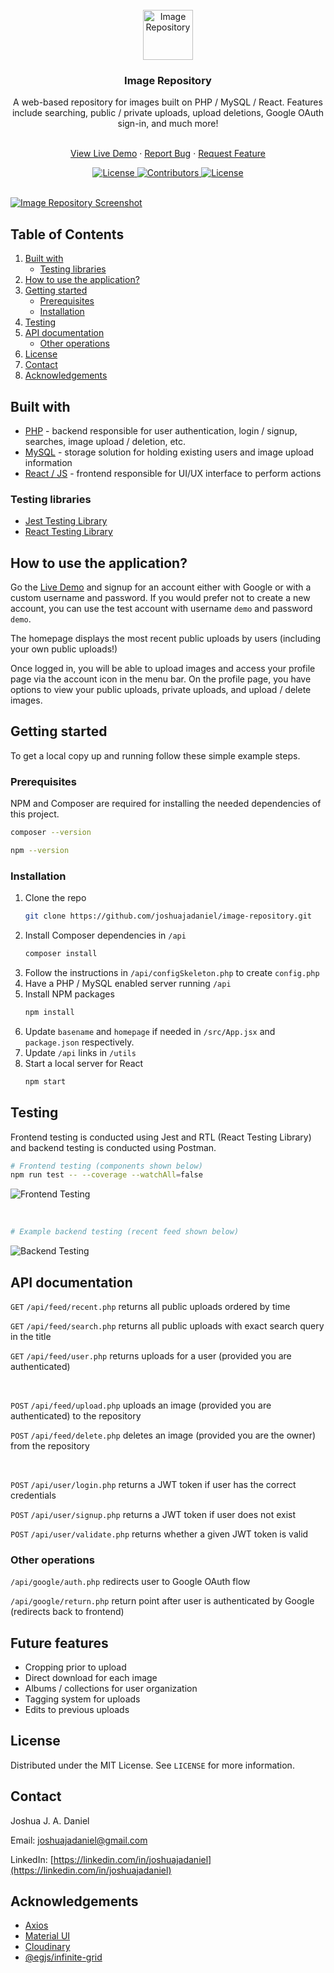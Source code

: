 <div align="center">
  <br />
  <a href="https://joshuajadaniel.com/image-repository/build">
    <img src="https://joshuajadaniel.com/image-repository/showcase/logo.png" alt="Image Repository" width="auto" height="80">
  </a>
  <h3>Image Repository</h3>
  A web-based repository for images built on PHP / MySQL / React. Features include searching, public / private uploads, upload deletions, Google OAuth sign-in, and much more!
  <br />
  <br />
  <p> 
    <a href="https://joshuajadaniel.com/image-repository/build">View Live Demo</a>
    ·
    <a href="https://github.com/joshuajadaniel/image-repository/issues/new">Report Bug</a>
    ·
    <a href="https://github.com/joshuajadaniel/image-repository/issues/new">Request Feature</a>
  </p>

  <a href="https://linkedin.com/in/joshuajadaniel">
    <img alt="License" src="https://img.shields.io/badge/-LinkedIn-gray.svg?logo=linkedin" />
  </a>
  <a href="https://github.com/joshuajadaniel/image-repository/graphs/contributors">
    <img alt="Contributors" src="https://img.shields.io/github/contributors/joshuajadaniel/image-repository?color=green" />
  </a>
  <a href="https://github.com/joshuajadaniel/image-repository/blob/master/LICENSE">
    <img alt="License" src="https://img.shields.io/github/license/joshuajadaniel/image-repository" />
  </a>
  <br />
  <br />
</div>

[![Image Repository Screenshot](https://joshuajadaniel.com/image-repository/showcase/image-repository.jpg)](https://joshuajadaniel.com/image-repository/build)




## Table of Contents
<ol>
  <li>
    <a href="#built-with">Built with</a>
    <ul>
      <li><a href="#testing-libraries">Testing libraries</a></li>
    </ul>
  </li>
  <li>
    <a href="#how-to-use-the-application">How to use the application?</a>
  </li>
  <li>
    <a href="#getting-started">Getting started</a>
    <ul>
      <li><a href="#prerequisites">Prerequisites</a></li>
      <li><a href="#installation">Installation</a></li>
    </ul>
  </li>
  <li><a href="#testing">Testing</a></li>
  <li>
    <a href="#api-documentation">API documentation</a>
    <ul>
      <li><a href="#other-operations">Other operations</a></li>
    </ul>
  </li>
  <li><a href="#license">License</a></li>
  <li><a href="#contact">Contact</a></li>
  <li><a href="#acknowledgements">Acknowledgements</a></li>
</ol>



## Built with
* [PHP](https://www.php.net) - backend responsible for user authentication, login / signup, searches, image upload / deletion, etc.
* [MySQL](https://www.mysql.com) - storage solution for holding existing users and image upload information
* [React / JS](https://reactjs.org) - frontend responsible for UI/UX interface to perform actions

### Testing libraries
* [Jest Testing Library](https://jestjs.io)
* [React Testing Library](https://testing-library.com/docs/react-testing-library/intro)




## How to use the application?
Go the [Live Demo](https://joshuajadaniel.com/image-repository/build) and signup for an account either with Google or with a custom username and password. If you would prefer not to create a new account, you can use the test account with username `demo` and password `demo`.

The homepage displays the most recent public uploads by users (including your own public uploads!)

Once logged in, you will be able to upload images and access your profile page via the account icon in the menu bar. On the profile page, you have options to view your public uploads, private uploads, and upload / delete images.




## Getting started
To get a local copy up and running follow these simple example steps.

### Prerequisites
NPM and Composer are required for installing the needed dependencies of this project.
```sh
composer --version
```
```sh
npm --version
```

### Installation
1. Clone the repo
   ```sh
   git clone https://github.com/joshuajadaniel/image-repository.git
   ```
2. Install Composer dependencies in `/api`
   ```sh
   composer install
   ```
3. Follow the instructions in `/api/configSkeleton.php` to create `config.php`
4. Have a PHP / MySQL enabled server running `/api`
5. Install NPM packages
   ```sh
   npm install
   ```
6. Update `basename` and `homepage` if needed in `/src/App.jsx` and `package.json` respectively.
7. Update `/api` links in `/utils`
8. Start a local server for React
   ```sh
   npm start
   ```




## Testing
Frontend testing is conducted using Jest and RTL (React Testing Library) and backend testing is conducted using Postman.

```sh
# Frontend testing (components shown below)
npm run test -- --coverage --watchAll=false
```
![Frontend Testing](https://joshuajadaniel.com/image-repository/showcase/frontend-testing.png)

<br />

```sh
# Example backend testing (recent feed shown below)
```
![Backend Testing](https://joshuajadaniel.com/image-repository/showcase/backend-testing.png)




## API documentation
```GET``` ```/api/feed/recent.php``` returns all public uploads ordered by time

```GET``` ```/api/feed/search.php``` returns all public uploads with exact search query in the title

```GET``` ```/api/feed/user.php``` returns uploads for a user (provided you are authenticated)

<br />

```POST``` ```/api/feed/upload.php``` uploads an image (provided you are authenticated) to the repository

```POST``` ```/api/feed/delete.php``` deletes an image (provided you are the owner) from the repository

<br />

```POST``` ```/api/user/login.php``` returns a JWT token if user has the correct credentials

```POST``` ```/api/user/signup.php``` returns a JWT token if user does not exist

```POST``` ```/api/user/validate.php``` returns whether a given JWT token is valid

### Other operations
```/api/google/auth.php``` redirects user to Google OAuth flow

```/api/google/return.php``` return point after user is authenticated by Google (redirects back to frontend)




## Future features
* Cropping prior to upload
* Direct download for each image
* Albums / collections for user organization
* Tagging system for uploads
* Edits to previous uploads




## License
Distributed under the MIT License. See `LICENSE` for more information.




## Contact
Joshua J. A. Daniel

Email: joshuajadaniel@gmail.com

LinkedIn: [https://linkedin.com/in/joshuajadaniel](https://linkedin.com/in/joshuajadaniel)




## Acknowledgements
* [Axios](https://github.com/axios/axios)
* [Material UI](https://material-ui.com)
* [Cloudinary](https://cloudinary.com)
* [@egjs/infinite-grid](https://github.com/naver/egjs-infinitegrid)
